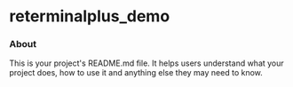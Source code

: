 reterminalplus_demo
===================

### About

This is your project's README.md file. It helps users understand what your
project does, how to use it and anything else they may need to know.